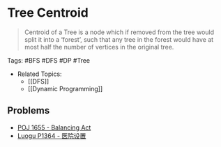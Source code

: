 # Tree Centroid

> Centroid of a Tree is a node which if removed from the tree would split it into a ‘forest’, such that any tree in the forest would have at most half the number of vertices in the original tree.

Tags: #BFS #DFS #DP #Tree
* Related Topics:
    * [[DFS]]
    * [[Dynamic Programming]]

## Problems

* [POJ 1655 - Balancing Act][1]
* [Luogu P1364 - 医院设置][2]


[1]: http://poj.org/problem?id=1655
[2]: https://www.luogu.com.cn/problem/P1364